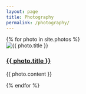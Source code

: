 ```yaml
---
layout: page
title: Photography
permalink: /photography/
---
```


  <div class="container">
    <div class="row">
      {% for photo in site.photos %}
        <div class="col-lg-3 col-md-6 text-center">
          <div class="service-box">
            <img class="img-responsive src="{{ photo.image_path }}" alt="{{ photo.title }}"/>
            <h3><a href="{{ photo.url }}">{{ photo.title }}</a></h3>
            <p class="text-muted">{{ photo.content }}</p>
          </div>
        </div>
      {% endfor %}
    </div>
  </div>

